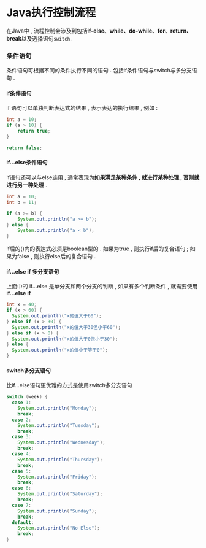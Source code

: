# Java执行控制流程

在Java中 , 流程控制会涉及到包括**if-else、while、do-while、for、return、break**以及选择语句`switch`.

### 条件语句

条件语句可根据不同的条件执行不同的语句 . 包括if条件语句与switch与多分支语句 .

#### if条件语句

if 语句可以单独判断表达式的结果 , 表示表达的执行结果 , 例如 :

```java
int a = 10;
if (a > 10) {
    return true;
}

return false;
```

#### if...else条件语句

if语句还可以与else连用 , 通常表现为**如果满足某种条件 , 就进行某种处理 , 否则就进行另一种处理** .

```java
int a = 10;
int b = 11;

if (a >= b) {
    System.out.println("a >= b");
} else {
    System.out.println("a < b");
}
```

if后的\(\)内的表达式必须是boolean型的 . 如果为true , 则执行if后的复合语句 ; 如果为false , 则执行else后的复合语句 .

#### if...else if 多分支语句

上面中的 if...else 是单分支和两个分支的判断 , 如果有多个判断条件 , 就需要使用**if...else if**

```java
int x = 40;
if (x > 60) {
  System.out.println("x的值大于60");
} else if (x > 30) {
  System.out.println("x的值大于30但小于60");
} else if (x > 0) {
  System.out.println("x的值大于0但小于30");
} else {
  System.out.println("x的值小于等于0");
}
```

#### switch多分支语句

比if...else语句更优雅的方式是使用switch多分支语句

```java
switch (week) {
  case 1:
    System.out.println("Monday");
    break;
  case 2:
    System.out.println("Tuesday");
    break;
  case 3:
    System.out.println("Wednesday");
    break;
  case 4:
    System.out.println("Thursday");
    break;
  case 5:
    System.out.println("Friday");
    break;
  case 6:
    System.out.println("Saturday");
    break;
  case 7:
    System.out.println("Sunday");
    break;
  default:
    System.out.println("No Else");
    break;
}
```



